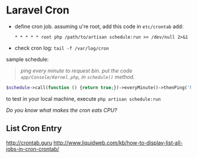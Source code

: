 # Laravel Cron

- define cron job. assuming u're root, add this code in `etc/crontab` add:

  `* * * * * root php /path/to/artisan schedule:run >> /dev/null 2>&1`
- check cron log: `tail -f /var/log/cron`

sample schedule: 

>*ping every minute to request bin. put the code `app/Console/Kernel.php`, in `schedule()` method.*

```php
$schedule->call(function () {return true;})->everyMinute()->thenPing('http://requestb.in/1cs75qz1');
```

to test in your local machine, execute `php artisan schedule:run`

*Do you know what makes the cron eats CPU?*

## List Cron Entry




http://crontab.guru
http://www.liquidweb.com/kb/how-to-display-list-all-jobs-in-cron-crontab/
